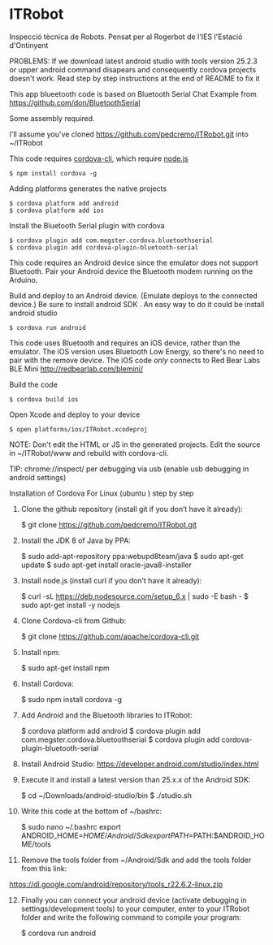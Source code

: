 # ITRobot
Inspecció tècnica de Robots. Pensat per al Rogerbot de l'IES l'Estació d'Ontinyent

PROBLEMS: If we download latest android studio with tools version 25.2.3 or upper android command disapears and
consequently cordova projects doesn't work. Read step by step instructions at the end of README to fix it

This app blueetooth code is based on Bluetooth Serial Chat Example from https://github.com/don/BluetoothSerial

Some assembly required.

I'll assume you've cloned https://github.com/pedcremo/ITRobot.git into ~/ITRobot

This code requires [cordova-cli](https://github.com/apache/cordova-cli), which require [node.js](http://nodejs.org)

    $ npm install cordova -g

Adding platforms generates the native projects

    $ cordova platform add android
    $ cordova platform add ios

Install the Bluetooth Serial plugin with cordova

    $ cordova plugin add com.megster.cordova.bluetoothserial
    $ cordova plugin add cordova-plugin-bluetooth-serial

This code requires an Android device since the emulator does not support Bluetooth. Pair your Android device the Bluetooth modem running on the Arduino.

Build and deploy to an Android device. (Emulate deploys to the connected device.) Be sure to install android SDK . An easy way to do it could be install android studio

    $ cordova run android

This code uses Bluetooth and requires an iOS device, rather than the emulator.  The iOS version uses Bluetooth Low Energy, so there's no need to pair with the remove device.  The iOS code *only* connects to Red Bear Labs BLE Mini http://redbearlab.com/blemini/

Build the code

    $ cordova build ios

Open Xcode and deploy to your device

    $ open platforms/ios/ITRobot.xcodeproj

NOTE: Don't edit the HTML or JS in the generated projects. Edit the source in ~/ITRobot/www and rebuild with cordova-cli.


TIP: chrome://inspect/ per debugging via usb (enable usb debugging in android settings)

Installation of Cordova For Linux (ubuntu ) step by step

1. Clone the github repository (install git if you don’t have it already):

    $ git clone https://github.com/pedcremo/ITRobot.git

2. Install the JDK 8 of Java by PPA:

    $ sudo add-apt-repository ppa:webupd8team/java
    $ sudo apt-get update
    $ sudo apt-get install oracle-java8-installer

3. Install node.js (install curl if you don’t have it already):

    $ curl -sL https://deb.nodesource.com/setup_6.x | sudo -E bash -
    $ sudo apt-get install -y nodejs

4. Clone Cordova-cli from Github:

    $ git clone https://github.com/apache/cordova-cli.git

5. Install npm:
    
    $ sudo apt-get install npm

6. Install Cordova:
    
    $ sudo npm install cordova -g

7. Add Android and the Bluetooth libraries to ITRobot:
    
    $ cordova platform add android
    $ cordova plugin add com.megster.cordova.bluetoothserial
    $ cordova plugin add cordova-plugin-bluetooth-serial

8. Install Android Studio:
https://developer.android.com/studio/index.html

9. Execute it and install a latest version than 25.x.x of the Android SDK:
    
    $ cd ~/Downloads/android-studio/bin
    $ ./studio.sh

10. Write this code at the bottom of ~/bashrc:

    $ sudo nano ~/.bashrc
    export ANDROID_HOME=$HOME/Android/Sdk
    export PATH=$PATH:$ANDROID_HOME/tools

11. Remove the tools folder from ~/Android/Sdk and add the tools folder from this link:

https://dl.google.com/android/repository/tools_r22.6.2-linux.zip

12. Finally you can connect your android device (activate debugging in settings/development tools) to your computer, enter to your ITRobot folder and write the following command to compile your program:

    $ cordova run android
